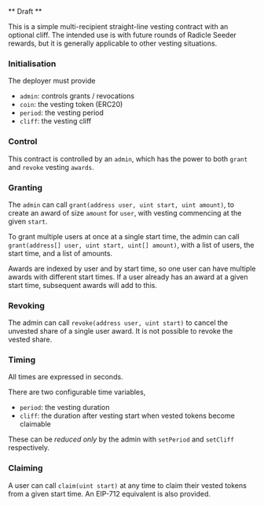 ** Draft **

This is a simple multi-recipient straight-line vesting contract with an
optional cliff. The intended use is with future rounds of Radicle Seeder
rewards, but it is generally applicable to other vesting situations.

### Initialisation

The deployer must provide

- `admin`: controls grants / revocations
- `coin`: the vesting token (ERC20)
- `period`: the vesting period
- `cliff`: the vesting cliff

### Control

This contract is controlled by an `admin`, which has the power to both `grant`
and `revoke` vesting `awards`.

### Granting

The `admin` can call `grant(address user, uint start, uint amount)`, to
create an award of size `amount` for `user`, with vesting commencing at
the given `start`.

To grant multiple users at once at a single start time, the admin can call
`grant(address[] user, uint start, uint[] amount)`, with a list of
users, the start time, and a list of amounts.

Awards are indexed by user and by start time, so one user can have
multiple awards with different start times.  If a user already has an
award at a given start time, subsequent awards will add to this.

### Revoking

The admin can call `revoke(address user, uint start)` to cancel the unvested
share of a single user award. It is not possible to revoke the vested share.

### Timing

All times are expressed in seconds.

There are two configurable time variables,

- `period`: the vesting duration
- `cliff`: the duration after vesting start when vested tokens become claimable

These can be *reduced only* by the admin with `setPeriod` and `setCliff`
respectively.

### Claiming

A user can call `claim(uint start)` at any time to claim their vested
tokens from a given start time. An EIP-712 equivalent is also provided.
